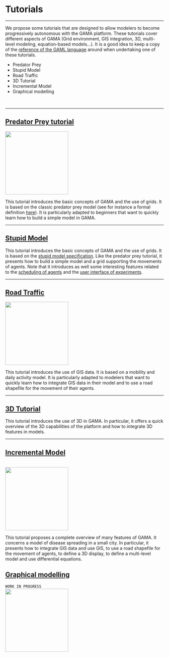 # Tutorials

---


We propose some tutorials that are designed to allow modelers to become progressively autonomous with the GAMA platform. These tutorials cover different aspects of GAMA (Grid environment, GIS integration, 3D, multi-level modeling, equation-based models...). It is a good idea to keep a copy of the [reference of the GAML language](G__GamlReference.md) around when undertaking one of these tutorials.

<ul>
<li>Predator Prey</li>
<li>Stupid Model</li>
<li>Road Traffic</li>
<li>3D Tutorial</li>
<li> Incremental Model</li>
<li> Graphical modelling</li>
</ul>

<br />

<a href='Hidden comment: 
It seems impossible to have a link to each tutorial below because titles are also links. In addition, the html tag "a" is not supported.
'></a>


---

## [Predator Prey tutorial](Tutorial__PredatorPreyTutorial.md)
<a></a>
<img src='http://gama-platform.googlecode.com/files/predator_prey.png' width='200/><br' />

This tutorial introduces the basic concepts of GAMA and the use of grids. It is based on the classic predator prey model (see for instance a formal definition [here](http://www.scholarpedia.org/article/Agent_based_modeling)). It is particularly adapted to beginners that want to quickly learn how to build a simple model in GAMA.
<br />

---

## [Stupid Model](Tutorial__StupidModelTutorial.md)
<a></a>
This tutorial introduces the basic concepts of GAMA and the use of grids. It is based on the [stupid model specification](http://condor.depaul.edu/slytinen/abm/StupidModel/). Like the predator prey tutorial, it presents how to build a simple model and a grid supporting the movements of agents. Note that it introduces as well some interesting features related to the [scheduling of agents](G__RuntimeConcepts.md) and the [user interface of experiments](G__ExperimentsUserInterface.md).
<br />

---

## [Road Traffic](Tutorial__RoadTrafficTutorial.md)
<a></a>
<img src='http://gama-platform.googlecode.com/files/road_traffic.png' width='200/><br' />

This tutorial introduces the use of GIS data. It is based on a mobility and daily activity model. It is particularly adapted to modelers that want to quickly learn how to integrate GIS data in their model and to use a road shapefile for the movement of their agents.
<br />

---

## [3D Tutorial](Tutorial__ThreeDTutorial.md)
<a></a>
This tutorial introduces the use of 3D in GAMA. In particular, it offers a quick overview of the 3D capabilities of the platform and how to integrate 3D features in models.
<br />

---

## [Incremental Model](Tutorial__IncrementalTutorial.md)
<a></a>
<br />
<img src='https://gama-platform.googlecode.com/svn/wiki/images/Tutorials/Incremental_model/incremental_model.jpg' width='200' />
<br />

This tutorial proposes a complete overview of many features of GAMA. It concerns a model of disease spreading in a small city. In particular, it presents how to integrate GIS data and use GIS, to use a road shapefile for the movement of agents, to define a 3D display, to define a multi-level model and use differential equations.


## [Graphical modelling](Tutorial__GraphicModelling.md)
`WORK IN PROGRESS`
<a></a>
<br />
<img src='' width='200' />
<br />